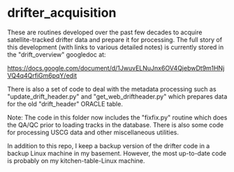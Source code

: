# drifter_acquisition

These are routines developed over the past few decades to acquire satellite-tracked drifter data and prepare it for processing.
The full story of this development (with links to various detailed notes) is currently stored in the "drift_overview" googledoc at:

https://docs.google.com/document/d/1JwuvELNuJnx6OV4QjebwDt9m1HNjVQ4q4QrfiGm6pqY/edit

There is also a set of code to deal with the metadata processing such as "update_drift_header.py" and "get_web_driftheader.py" which prepares data for the old "drift_header" ORACLE table. 

Note: The code in this folder now includes the "fixfix.py" routine which does the QA/QC prior to loading tracks in the database.
There is also some code for processing USCG data and other miscellaneous utilities.

In addition to this repo,  I keep a backup version of the drifter code in a backup Linux machine in my basement. However, the most up-to-date code is probably on my kitchen-table-Linux machine.
